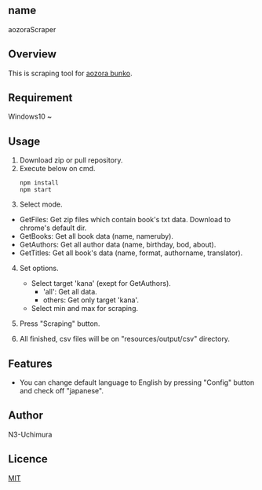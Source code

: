 ## name

aozoraScraper

## Overview

This is scraping tool for [aozora bunko](https://www.aozora.gr.jp/).

## Requirement

Windows10 ~

## Usage

1. Download zip or pull repository.
2. Execute below on cmd.
   ```
   npm install
   npm start
   ```
3. Select mode.

- GetFiles: Get zip files which contain book's txt data. Download to chrome's default dir.
- GetBooks: Get all book data (name, nameruby).
- GetAuthors: Get all author data (name, birthday, bod, about).
- GetTitles: Get all book's data (name, format, authorname, translator).

4. Set options.  
   - Select target 'kana' (exept for GetAuthors).
     -  'all': Get all data.
     - others: Get only target 'kana'.
   - Select min and max for scraping.
      
5. Press "Scraping" button.
6. All finished, csv files will be on "resources/output/csv" directory.

## Features

- You can change default language to English by pressing "Config" button and check off "japanese".

## Author

N3-Uchimura

## Licence

[MIT](https://mit-license.org/)
